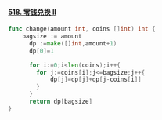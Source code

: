 #### [518. 零钱兑换 II](https://leetcode-cn.com/problems/coin-change-2/)
~~~go
func change(amount int, coins []int) int {
	bagsize := amount
      dp :=make([]int,amount+1)
      dp[0]=1

      for i:=0;i<len(coins);i++{
      	for j:=coins[i];j<=bagsize;j++{
      		dp[j]=dp[j]+dp[j-coins[i]]
		}
	  }
	  return dp[bagsize]
}
~~~

